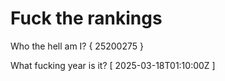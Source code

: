 # Fuck the rankings

Who the hell am I?
{ 25200275 }

What fucking year is it?
[ 2025-03-18T01:10:00Z ]
